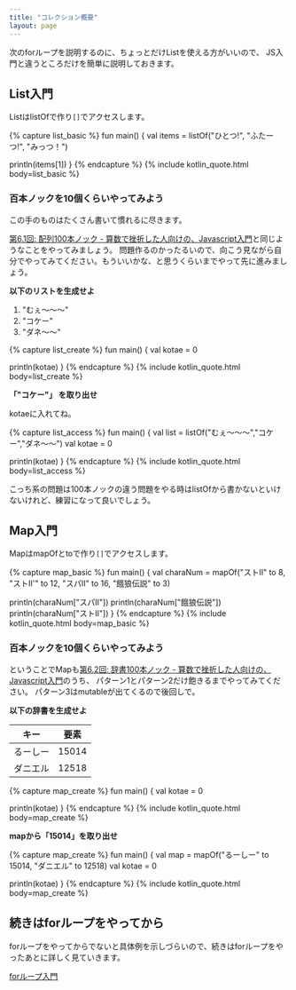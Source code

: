 ```yaml
---
title: "コレクション概要"
layout: page
---
```

次のforループを説明するのに、ちょっとだけListを使える方がいいので、
JS入門と違うところだけを簡単に説明しておきます。

## List入門

ListはlistOfで作り`[]`でアクセスします。

{% capture list_basic %}
fun main() {
  val items = listOf("ひとつ!", "ふたーつ!", "みっつ！")

  println(items[1])
}
{% endcapture %}
{% include kotlin_quote.html body=list_basic %}

### 百本ノックを10個くらいやってみよう

この手のものはたくさん書いて慣れるに尽きます。

[第6.1回: 配列100本ノック - 算数で挫折した人向けの、Javascript入門](https://karino2.github.io/js-introduction/ch06_1.html)と同じようなことをやってみましょう。
問題作るのかったるいので、向こう見ながら自分でやってみてください。もういいかな、と思うくらいまでやって先に進みましょう。

**以下のリストを生成せよ**

1. "むぇ～～～"
2. "コケー"
3. "ダネ～～"

{% capture list_create %}
fun main() {
  val kotae = 0

  println(kotae)
}
{% endcapture %}
{% include kotlin_quote.html body=list_create %}


**「"コケー"」 を取り出せ**

kotaeに入れてね。

{% capture list_access %}
fun main() {
  val list = listOf("むぇ～～～","コケー","ダネ～～")
  val kotae = 0

  println(kotae)
}
{% endcapture %}
{% include kotlin_quote.html body=list_access %}

こっち系の問題は100本ノックの違う問題をやる時はlistOfから書かないといけないけれど、練習になって良いでしょう。

## Map入門

MapはmapOfとtoで作り`[]`でアクセスします。

{% capture map_basic %}
fun main() {
  val charaNum = mapOf("ストII" to 8,
                       "ストII'" to 12,
                       "スパII" to 16,
                      "餓狼伝説" to 3)

  println(charaNum["スパII"])
  println(charaNum["餓狼伝説"])
  println(charaNum["ストII"])
}
{% endcapture %}
{% include kotlin_quote.html body=map_basic %}

### 百本ノックを10個くらいやってみよう

ということでMapも[第6.2回: 辞書100本ノック - 算数で挫折した人向けの、Javascript入門](https://karino2.github.io/js-introduction/ch06_2.html)のうち、
パターン1とパターン2だけ飽きるまでやってみてください。
パターン3はmutableが出てくるので後回しで。

**以下の辞書を生成せよ**

|キー	| 要素 |
| ----| ---- |
| るーしー | 15014 |
| ダニエル | 12518 |

{% capture map_create %}
fun main() {
  val kotae = 0

  println(kotae)
}
{% endcapture %}
{% include kotlin_quote.html body=map_create %}


**mapから「15014」を取り出せ**

{% capture map_create %}
fun main() {
  val map = mapOf("るーしー" to 15014,
                  "ダニエル" to 12518)
  val kotae = 0

  println(kotae)
}
{% endcapture %}
{% include kotlin_quote.html body=map_create %}

## 続きはforループをやってから

forループをやってからでないと具体例を示しづらいので、続きはforループをやったあとに詳しく見ていきます。

[forループ入門](for_loop.md)
